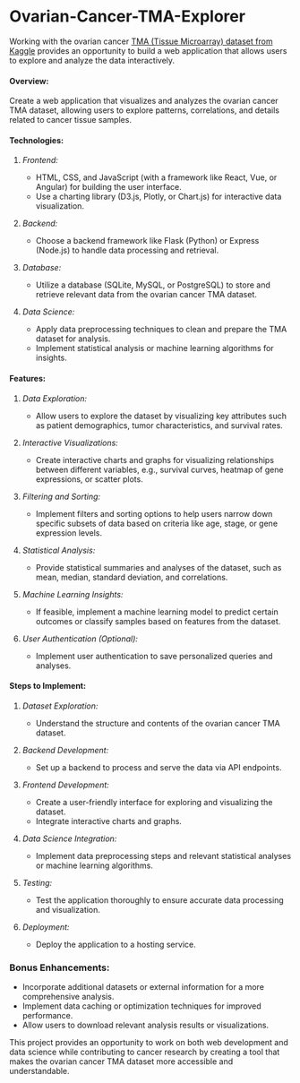 # Ovarian-Cancer-TMA-Explorer
Working with the ovarian cancer [TMA (Tissue Microarray) dataset from Kaggle](https://www.kaggle.com/datasets/toddgardiner/ovariancancertma-stanforddatabase) provides an opportunity to build a web application that allows users to explore and analyze the data interactively.

#### Overview:
Create a web application that visualizes and analyzes the ovarian cancer TMA dataset, allowing users to explore patterns, correlations, and details related to cancer tissue samples.

#### Technologies:
1. *Frontend:*
   - HTML, CSS, and JavaScript (with a framework like React, Vue, or Angular) for building the user interface.
   - Use a charting library (D3.js, Plotly, or Chart.js) for interactive data visualization.

2. *Backend:*
   - Choose a backend framework like Flask (Python) or Express (Node.js) to handle data processing and retrieval.

3. *Database:*
   - Utilize a database (SQLite, MySQL, or PostgreSQL) to store and retrieve relevant data from the ovarian cancer TMA dataset.

4. *Data Science:*
   - Apply data preprocessing techniques to clean and prepare the TMA dataset for analysis.
   - Implement statistical analysis or machine learning algorithms for insights.

#### Features:
1. *Data Exploration:*
   - Allow users to explore the dataset by visualizing key attributes such as patient demographics, tumor characteristics, and survival rates.

2. *Interactive Visualizations:*
   - Create interactive charts and graphs for visualizing relationships between different variables, e.g., survival curves, heatmap of gene expressions, or scatter plots.

3. *Filtering and Sorting:*
   - Implement filters and sorting options to help users narrow down specific subsets of data based on criteria like age, stage, or gene expression levels.

4. *Statistical Analysis:*
   - Provide statistical summaries and analyses of the dataset, such as mean, median, standard deviation, and correlations.

5. *Machine Learning Insights:*
   - If feasible, implement a machine learning model to predict certain outcomes or classify samples based on features from the dataset.

6. *User Authentication (Optional):*
   - Implement user authentication to save personalized queries and analyses.

#### Steps to Implement:
1. *Dataset Exploration:*
   - Understand the structure and contents of the ovarian cancer TMA dataset.

2. *Backend Development:*
   - Set up a backend to process and serve the data via API endpoints.

3. *Frontend Development:*
   - Create a user-friendly interface for exploring and visualizing the dataset.
   - Integrate interactive charts and graphs.

4. *Data Science Integration:*
   - Implement data preprocessing steps and relevant statistical analyses or machine learning algorithms.

5. *Testing:*
   - Test the application thoroughly to ensure accurate data processing and visualization.

6. *Deployment:*
   - Deploy the application to a hosting service.

### Bonus Enhancements:
- Incorporate additional datasets or external information for a more comprehensive analysis.
- Implement data caching or optimization techniques for improved performance.
- Allow users to download relevant analysis results or visualizations.

This project provides an opportunity to work on both web development and data science while contributing to cancer research by creating a tool that makes the ovarian cancer TMA dataset more accessible and understandable.
